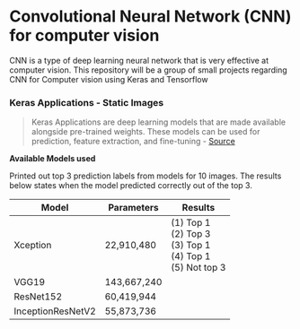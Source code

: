 # Convolutional Neural Network (CNN) for computer vision
CNN is a type of deep learning neural network that is very effective at computer vision. This repository will be a group of small projects regarding CNN for Computer vision using Keras and Tensorflow


### Keras Applications - Static Images
> Keras Applications are deep learning models that are made available alongside pre-trained weights. These models can be used for prediction, feature extraction, and fine-tuning - [Source](https://keras.io/api/applications/)

**Available Models used**

Printed out top 3 prediction labels from models for 10 images. The results below states when the model predicted correctly out of the top 3.

Model | Parameters | Results
------|------------|--------
Xception | 22,910,480 | (1) Top 1 <br> (2) Top 3 <br> (3) Top 1 <br> (4) Top 1 <br>(5) Not top 3
VGG19 | 143,667,240 | 
ResNet152 | 60,419,944| 
InceptionResNetV2 | 55,873,736 | 
